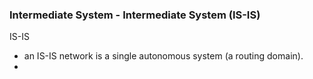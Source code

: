 ### Intermediate System - Intermediate System (IS-IS)  

IS-IS  
*  an IS-IS network is a single autonomous system (a routing domain).  
*  
